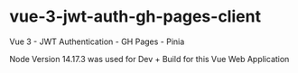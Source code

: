 # vue-3-jwt-auth-gh-pages-client

Vue 3 - JWT Authentication - GH Pages - Pinia

Node Version 14.17.3 was used for Dev + Build for this Vue Web Application
